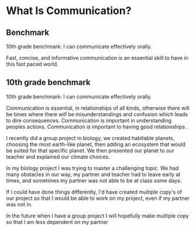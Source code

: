 What Is Communication?
==========================


Benchmark
--------------

10th grade benchmark: I can communicate effectively orally.

Fast, concise, and informative communication is an essential skill to have in
this fast paced world.


10th grade benchmark
--------------------------

10th grade benchmark: I can communicate effectively orally.

Communication is essential, in relationships of all kinds, otherwise there will
be times where there *will* be misunderstandings and confusion which leads to
dire consequences. Communication is important in understanding peoples actions.
Communication is important to having good relationships .

I recently did a group project in biology, we created habitable planets,
choosing the most earth-like planet, then adding an ecosystem that would be
suited for that specific planet. We then presented our planet to our teacher and
explained our climate choices. 

In my biology project I was trying to master a challenging topic. We had many
obstacles in our way, my partner and teacher had to leave early at times, and
sometimes my partner was not able to be at class some days. 

If I could have done things differently, I'd have created multiple copy's of
our project so that I would be able to work on my project, even if my partner
was not in. 

In the future when I have a group project I will hopefully make multiple copy
so that I am less dependent on my partner
